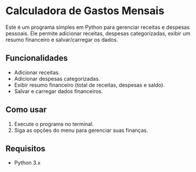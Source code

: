 # Calculadora de Gastos Mensais

Este é um programa simples em Python para gerenciar receitas e despesas pessoais. Ele permite adicionar receitas, despesas categorizadas, exibir um resumo financeiro e salvar/carregar os dados.

## Funcionalidades
- Adicionar receitas.
- Adicionar despesas categorizadas.
- Exibir resumo financeiro (total de receitas, despesas e saldo).
- Salvar e carregar dados financeiros.

## Como usar
1. Execute o programa no terminal.
2. Siga as opções do menu para gerenciar suas finanças.

## Requisitos
- Python 3.x
